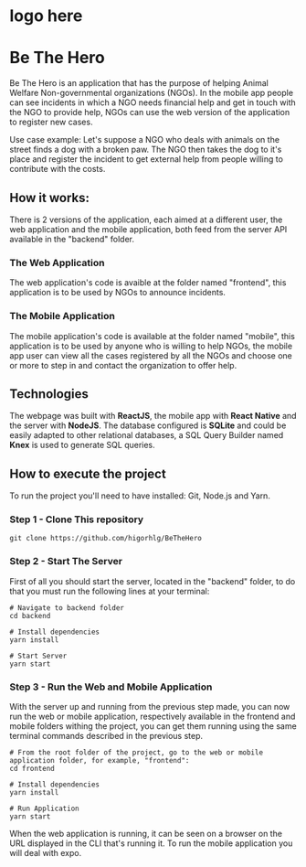 # logo here
# Be The Hero

Be The Hero is an application that has the purpose of helping Animal Welfare Non-governmental organizations (NGOs). In the mobile app people can see incidents in which a NGO needs financial help and get in touch with the NGO to provide help, NGOs can use the web version of the application to register new cases.

Use case example:
Let's suppose a NGO who deals with animals on the street finds a dog with a broken paw. The NGO then takes the dog to it's place and register the incident to get external help from people willing to contribute with the costs.

<h2> How it works: </h2>
There is 2 versions of the application, each aimed at a different user, the web application and the mobile application, both feed from the server API available in the "backend" folder. 

<h3> The Web Application </h3>

The web application's code is avaible at the folder named "frontend", this application is to be used by NGOs to announce incidents. 

<!-- Front end screenshots -->

<h3> The Mobile Application </h3>

The mobile application's code is available at the folder named "mobile", this application is to be used by anyone who is willing to help NGOs, the mobile app user can view all the cases registered by all the NGOs and choose one or more to step in and contact the organization to offer help.

<!-- Mobile screenshots -->

<h2> Technologies </h2>

The webpage was built with <b>ReactJS</b>, the mobile app with <b>React Native</b> and the server with <b>NodeJS</b>. The database configured is <b>SQLite</b> and could be easily adapted to other relational databases, a SQL Query Builder named <b>Knex</b> is used to generate SQL queries.

<h2> How to execute the project </h2>

To run the project you'll need to have installed: Git, Node.js and Yarn. 

<h3> Step 1 - Clone This repository </h3> 

```
git clone https://github.com/higorhlg/BeTheHero
```

<h3> Step 2 - Start The Server </h3>

First of all you should start the server, located in the "backend" folder, to do that you must run the following lines at your terminal:

```
# Navigate to backend folder
cd backend

# Install dependencies
yarn install

# Start Server
yarn start
```

<h3> Step 3 - Run the Web and Mobile Application </h3>

With the server up and running from the previous step made, you can now run the web or mobile application, respectively available in the frontend and mobile folders withing the project, you can get them running using the same terminal commands described in the previous step.

```
# From the root folder of the project, go to the web or mobile application folder, for example, "frontend":
cd frontend

# Install dependencies
yarn install

# Run Application
yarn start
```

When the web application is running, it can be seen on a browser on the URL displayed in the CLI that's running it. To run the mobile application you will deal with expo.


<!--

# Entities:
- NGO
- INCIDENT

# FEATURES:
- NGO LOGIN
- NGO LOGOUT
- REGISTER NEW INCIDENTS
- DELETE INCIDENT
- LIST NGO INCIDENTS
- LIST ALL INCIDENTS
- CONTACT NGO (EMAIL/WHATSAPP)

-->
